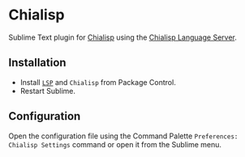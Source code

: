# Chialisp

Sublime Text plugin for [Chialisp](https://github.com/typescript-language-server/typescript-language-server) using the [Chialisp Language Server](https://github.com/Chia-Network/vscode-chialisp-lsp).

## Installation

 * Install [`LSP`](https://packagecontrol.io/packages/LSP) and `Chialisp` from Package Control.
 * Restart Sublime.

## Configuration

Open the configuration file using the Command Palette `Preferences: Chialisp Settings` command or open it from the Sublime menu.

